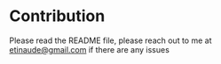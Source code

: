 
# Contribution

Please read the README file, please reach out to me at etinaude@gmail.com if there are any issues
